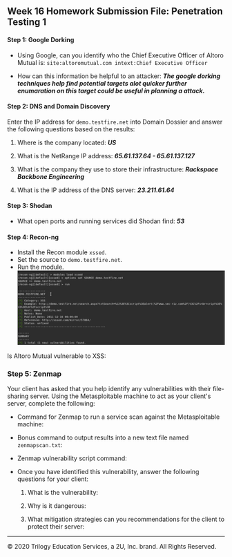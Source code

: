 ## Week 16 Homework Submission File: Penetration Testing 1

#### Step 1: Google Dorking


- Using Google, can you identify who the Chief Executive Officer of Altoro Mutual is: 
`site:altoromutual.com intext:Chief Executive Officer`

- How can this information be helpful to an attacker: _**The google dorking techniques help find potential targets alot quicker further enumaration on this target could be useful in planning a attack.**_


#### Step 2: DNS and Domain Discovery

Enter the IP address for `demo.testfire.net` into Domain Dossier and answer the following questions based on the results:

  1. Where is the company located: _**US**_

  2. What is the NetRange IP address: _**65.61.137.64 - 65.61.137.127**_

  3. What is the company they use to store their infrastructure: _**Rackspace Backbone Engineering**_

  4. What is the IP address of the DNS server: _**23.211.61.64**_

#### Step 3: Shodan

- What open ports and running services did Shodan find: _**53**_

#### Step 4: Recon-ng

- Install the Recon module `xssed`. 
- Set the source to `demo.testfire.net`. 
- Run the module. 
![alt text](https://github.com/tomdixonn/Homework_16/blob/main/recon-ng.JPG)

Is Altoro Mutual vulnerable to XSS: 

### Step 5: Zenmap

Your client has asked that you help identify any vulnerabilities with their file-sharing server. Using the Metasploitable machine to act as your client's server, complete the following:

- Command for Zenmap to run a service scan against the Metasploitable machine: 
 
- Bonus command to output results into a new text file named `zenmapscan.txt`:

- Zenmap vulnerability script command: 

- Once you have identified this vulnerability, answer the following questions for your client:
  1. What is the vulnerability:

  2. Why is it dangerous:

  3. What mitigation strategies can you recommendations for the client to protect their server:

---
© 2020 Trilogy Education Services, a 2U, Inc. brand. All Rights Reserved.  
